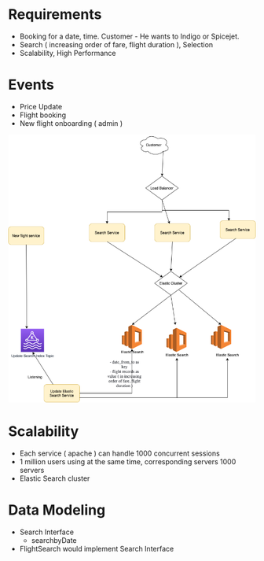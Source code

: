 
# Requirements
- Booking for a date, time. Customer - He wants to Indigo or Spicejet.
- Search ( increasing order of fare, flight duration ), Selection
- Scalability, High Performance

# Events
- Price Update
- Flight booking
- New flight onboarding ( admin )

<img title="MakeMyTrip" alt="Alt text" src="MakeMyTripFlightSearch.drawio.png">

# Scalability
- Each service ( apache ) can handle 1000 concurrent sessions
- 1 million users using at the same time, corresponding servers 1000 servers
- Elastic Search cluster

# Data Modeling
- Search Interface 
  - searchbyDate
- FlightSearch would implement Search Interface 
